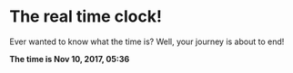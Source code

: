 # The real time clock!

Ever wanted to know what the time is? Well, your journey is about to end!

**The time is Nov 10, 2017, 05:36**